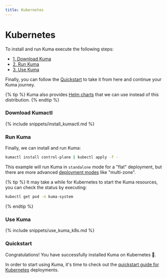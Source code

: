```yaml
---
title: Kubernetes
---
```

# Kubernetes

To install and run Kuma execute the following steps:

* [1. Download Kuma](#download-kumactl)
* [2. Run Kuma](#run-kuma)
* [3. Use Kuma](#use-kuma)

Finally, you can follow the [Quickstart](#quickstart) to take it from here and continue your Kuma journey.

{% tip %}
Kuma also provides [Helm charts](../installation/helm) that we can use instead of this distribution.
{% endtip %}

### Download Kumactl

{% include snippets/install_kumactl.md %}

### Run Kuma

Finally, we can install and run Kuma:

```sh
kumactl install control-plane | kubectl apply -f -
```

This example will run Kuma in `standalone` mode for a "flat" deployment, but there are more advanced [deployment modes](../introduction/deployments) like "multi-zone".

{% tip %}
It may take a while for Kubernetes to start the Kuma resources, you can check the status by executing:

```sh
kubectl get pod -n kuma-system
```
{% endtip %}

### Use Kuma

{% include snippets/use_kuma_k8s.md %}

### Quickstart

Congratulations! You have successfully installed Kuma on Kubernetes 🚀.

In order to start using Kuma, it's time to check out the [quickstart guide for Kubernetes](../quickstart/kubernetes) deployments.
